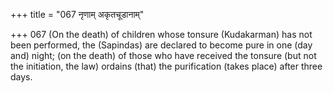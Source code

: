 +++
title = "067 नृणाम् अकृतचूडानाम्"

+++
067	(On the death) of children whose tonsure (Kudakarman) has not been performed, the (Sapindas) are declared to become pure in one (day and) night; (on the death) of those who have received the tonsure (but not the initiation, the law) ordains (that) the purification (takes place) after three days.